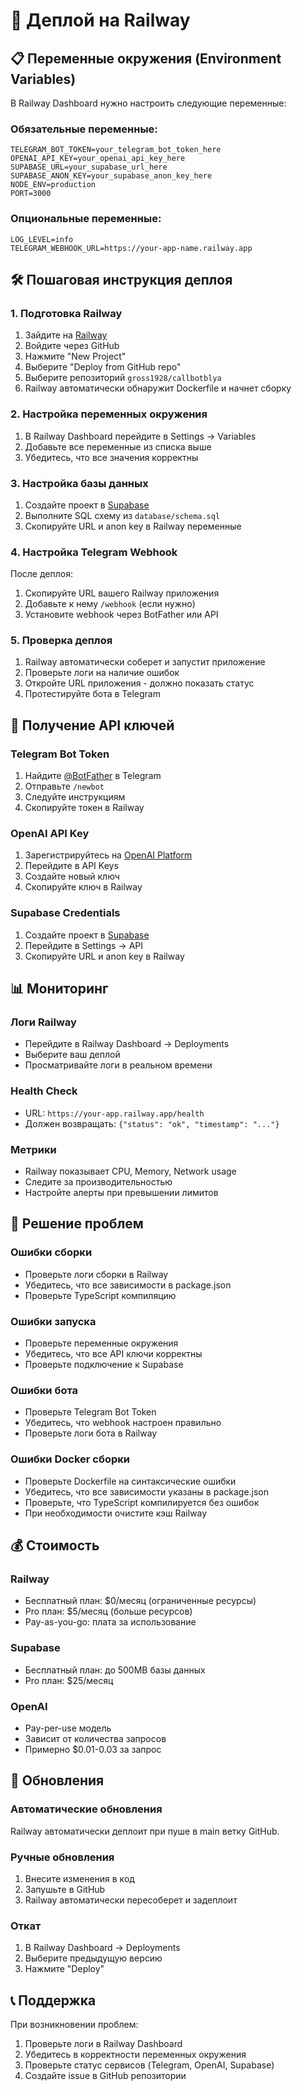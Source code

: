# 🚀 Деплой на Railway

## 📋 Переменные окружения (Environment Variables)

В Railway Dashboard нужно настроить следующие переменные:

### Обязательные переменные:
```
TELEGRAM_BOT_TOKEN=your_telegram_bot_token_here
OPENAI_API_KEY=your_openai_api_key_here
SUPABASE_URL=your_supabase_url_here
SUPABASE_ANON_KEY=your_supabase_anon_key_here
NODE_ENV=production
PORT=3000
```

### Опциональные переменные:
```
LOG_LEVEL=info
TELEGRAM_WEBHOOK_URL=https://your-app-name.railway.app
```

## 🛠 Пошаговая инструкция деплоя

### 1. Подготовка Railway
1. Зайдите на [Railway](https://railway.app)
2. Войдите через GitHub
3. Нажмите "New Project"
4. Выберите "Deploy from GitHub repo"
5. Выберите репозиторий `gross1928/callbotblya`
6. Railway автоматически обнаружит Dockerfile и начнет сборку

### 2. Настройка переменных окружения
1. В Railway Dashboard перейдите в Settings → Variables
2. Добавьте все переменные из списка выше
3. Убедитесь, что все значения корректны

### 3. Настройка базы данных
1. Создайте проект в [Supabase](https://supabase.com)
2. Выполните SQL схему из `database/schema.sql`
3. Скопируйте URL и anon key в Railway переменные

### 4. Настройка Telegram Webhook
После деплоя:
1. Скопируйте URL вашего Railway приложения
2. Добавьте к нему `/webhook` (если нужно)
3. Установите webhook через BotFather или API

### 5. Проверка деплоя
1. Railway автоматически соберет и запустит приложение
2. Проверьте логи на наличие ошибок
3. Откройте URL приложения - должно показать статус
4. Протестируйте бота в Telegram

## 🔧 Получение API ключей

### Telegram Bot Token
1. Найдите [@BotFather](https://t.me/botfather) в Telegram
2. Отправьте `/newbot`
3. Следуйте инструкциям
4. Скопируйте токен в Railway

### OpenAI API Key
1. Зарегистрируйтесь на [OpenAI Platform](https://platform.openai.com)
2. Перейдите в API Keys
3. Создайте новый ключ
4. Скопируйте ключ в Railway

### Supabase Credentials
1. Создайте проект в [Supabase](https://supabase.com)
2. Перейдите в Settings → API
3. Скопируйте URL и anon key в Railway

## 📊 Мониторинг

### Логи Railway
- Перейдите в Railway Dashboard → Deployments
- Выберите ваш деплой
- Просматривайте логи в реальном времени

### Health Check
- URL: `https://your-app.railway.app/health`
- Должен возвращать: `{"status": "ok", "timestamp": "..."}`

### Метрики
- Railway показывает CPU, Memory, Network usage
- Следите за производительностью
- Настройте алерты при превышении лимитов

## 🚨 Решение проблем

### Ошибки сборки
- Проверьте логи сборки в Railway
- Убедитесь, что все зависимости в package.json
- Проверьте TypeScript компиляцию

### Ошибки запуска
- Проверьте переменные окружения
- Убедитесь, что все API ключи корректны
- Проверьте подключение к Supabase

### Ошибки бота
- Проверьте Telegram Bot Token
- Убедитесь, что webhook настроен правильно
- Проверьте логи бота в Railway

### Ошибки Docker сборки
- Проверьте Dockerfile на синтаксические ошибки
- Убедитесь, что все зависимости указаны в package.json
- Проверьте, что TypeScript компилируется без ошибок
- При необходимости очистите кэш Railway

## 💰 Стоимость

### Railway
- Бесплатный план: $0/месяц (ограниченные ресурсы)
- Pro план: $5/месяц (больше ресурсов)
- Pay-as-you-go: плата за использование

### Supabase
- Бесплатный план: до 500MB базы данных
- Pro план: $25/месяц

### OpenAI
- Pay-per-use модель
- Зависит от количества запросов
- Примерно $0.01-0.03 за запрос

## 🔄 Обновления

### Автоматические обновления
Railway автоматически деплоит при пуше в main ветку GitHub.

### Ручные обновления
1. Внесите изменения в код
2. Запушьте в GitHub
3. Railway автоматически пересоберет и задеплоит

### Откат
1. В Railway Dashboard → Deployments
2. Выберите предыдущую версию
3. Нажмите "Deploy"

## 📞 Поддержка

При возникновении проблем:
1. Проверьте логи в Railway Dashboard
2. Убедитесь в корректности переменных окружения
3. Проверьте статус сервисов (Telegram, OpenAI, Supabase)
4. Создайте issue в GitHub репозитории

